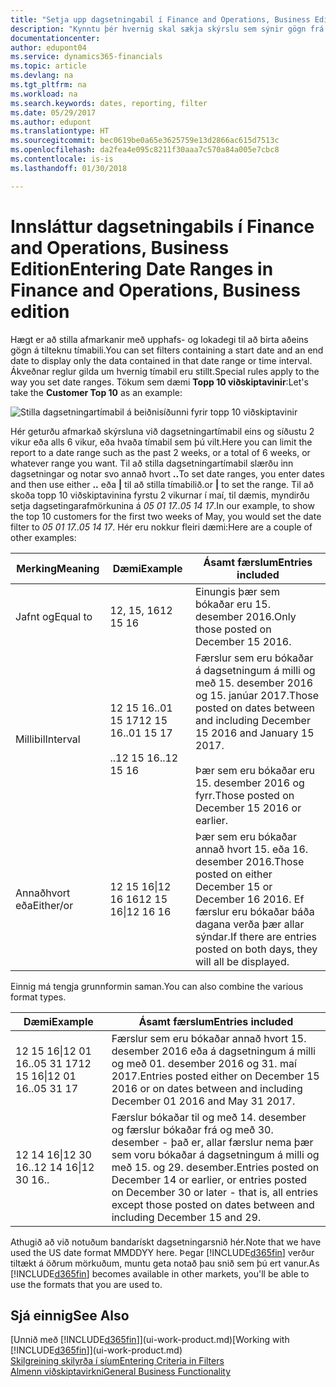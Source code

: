 ```yaml
---
title: "Setja upp dagsetningabil í Finance and Operations, Business Edition | Microsoft Docs"
description: "Kynntu þér hvernig skal sækja skýrslu sem sýnir gögn frá ákveðnu tímabili með því að nota dagsetningartímabil í Finance and Operations, Business Edition."
documentationcenter: 
author: edupont04
ms.service: dynamics365-financials
ms.topic: article
ms.devlang: na
ms.tgt_pltfrm: na
ms.workload: na
ms.search.keywords: dates, reporting, filter
ms.date: 05/29/2017
ms.author: edupont
ms.translationtype: HT
ms.sourcegitcommit: bec0619be0a65e3625759e13d2866ac615d7513c
ms.openlocfilehash: da2fea4e095c8211f30aaa7c570a84a005e7cbc8
ms.contentlocale: is-is
ms.lasthandoff: 01/30/2018

---
```

# <a name="entering-date-ranges-in-finance-and-operations-business-edition"></a><span data-ttu-id="5b573-103">Innsláttur dagsetningabils í Finance and Operations, Business Edition</span><span class="sxs-lookup"><span data-stu-id="5b573-103">Entering Date Ranges in Finance and Operations, Business edition</span></span> 
<span data-ttu-id="5b573-104">Hægt er að stilla afmarkanir með upphafs- og lokadegi til að birta aðeins gögn á tilteknu tímabili.</span><span class="sxs-lookup"><span data-stu-id="5b573-104">You can set filters containing a start date and an end date to display only the data contained in that date range or time interval.</span></span> <span data-ttu-id="5b573-105">Ákveðnar reglur gilda um hvernig tímabil eru stillt.</span><span class="sxs-lookup"><span data-stu-id="5b573-105">Special rules apply to the way you set date ranges.</span></span> <span data-ttu-id="5b573-106">Tökum sem dæmi **Topp 10 viðskiptavinir**:</span><span class="sxs-lookup"><span data-stu-id="5b573-106">Let's take the **Customer Top 10** as an example:</span></span>

![Stilla dagsetningartímabil á beiðnisíðunni fyrir topp 10 viðskiptavinir](./media/ui-enter-date-ranges/customer-top10-list.png)

<span data-ttu-id="5b573-108">Hér geturðu afmarkað skýrsluna við dagsetningartímabil eins og síðustu 2 vikur eða alls 6 vikur, eða hvaða tímabil sem þú vilt.</span><span class="sxs-lookup"><span data-stu-id="5b573-108">Here you can limit the report to a date range such as the past 2 weeks, or a total of 6 weeks, or whatever range you want.</span></span> <span data-ttu-id="5b573-109">Til að stilla dagsetningartímabil slærðu inn dagsetningar og notar svo annað hvort **..**</span><span class="sxs-lookup"><span data-stu-id="5b573-109">To set date ranges, you enter dates and then use either **..**</span></span> <span data-ttu-id="5b573-110">eða **|** til að stilla tímabilið.</span><span class="sxs-lookup"><span data-stu-id="5b573-110">or **|** to set the range.</span></span> <span data-ttu-id="5b573-111">Til að skoða topp 10 viðskiptavinina fyrstu 2 vikurnar í maí, til dæmis, myndirðu setja dagsetingarafmörkunina á *05 01 17..05 14 17*.</span><span class="sxs-lookup"><span data-stu-id="5b573-111">In our example, to show the top 10 customers for the first two weeks of May, you would set the date filter to *05 01 17..05 14 17*.</span></span>
<span data-ttu-id="5b573-112">Hér eru nokkur fleiri dæmi:</span><span class="sxs-lookup"><span data-stu-id="5b573-112">Here are a couple of other examples:</span></span>

| <span data-ttu-id="5b573-113">Merking</span><span class="sxs-lookup"><span data-stu-id="5b573-113">Meaning</span></span> | <span data-ttu-id="5b573-114">Dæmi</span><span class="sxs-lookup"><span data-stu-id="5b573-114">Example</span></span> | <span data-ttu-id="5b573-115">Ásamt færslum</span><span class="sxs-lookup"><span data-stu-id="5b573-115">Entries included</span></span> |
|---|---|---|
|<span data-ttu-id="5b573-116">Jafnt og</span><span class="sxs-lookup"><span data-stu-id="5b573-116">Equal to</span></span>| <span data-ttu-id="5b573-117">12, 15, 16</span><span class="sxs-lookup"><span data-stu-id="5b573-117">12 15 16</span></span> |<span data-ttu-id="5b573-118">Einungis þær sem bókaðar eru 15. desember 2016.</span><span class="sxs-lookup"><span data-stu-id="5b573-118">Only those posted on December 15 2016.</span></span>|
|<span data-ttu-id="5b573-119">Millibil</span><span class="sxs-lookup"><span data-stu-id="5b573-119">Interval</span></span>| <span data-ttu-id="5b573-120">12 15 16..01 15 17</span><span class="sxs-lookup"><span data-stu-id="5b573-120">12 15 16..01 15 17</span></span><br /><br /><span data-ttu-id="5b573-121">..12 15 16</span><span class="sxs-lookup"><span data-stu-id="5b573-121">..12 15 16</span></span>|<span data-ttu-id="5b573-122">Færslur sem eru bókaðar á dagsetningum á milli og með 15. desember 2016 og 15. janúar 2017.</span><span class="sxs-lookup"><span data-stu-id="5b573-122">Those posted on dates between and including December 15 2016 and January 15 2017.</span></span><br /><br /><span data-ttu-id="5b573-123">Þær sem eru bókaðar eru 15. desember 2016 og fyrr.</span><span class="sxs-lookup"><span data-stu-id="5b573-123">Those posted on December 15 2016 or earlier.</span></span>|
|<span data-ttu-id="5b573-124">Annaðhvort eða</span><span class="sxs-lookup"><span data-stu-id="5b573-124">Either/or</span></span>|<span data-ttu-id="5b573-125">12 15 16&#124;12 16 16</span><span class="sxs-lookup"><span data-stu-id="5b573-125">12 15 16&#124;12 16 16</span></span>|<span data-ttu-id="5b573-126">Þær sem eru bókaðar annað hvort 15. eða 16. desember 2016.</span><span class="sxs-lookup"><span data-stu-id="5b573-126">Those posted on either December 15 or December 16 2016.</span></span> <span data-ttu-id="5b573-127">Ef færslur eru bókaðar báða dagana verða þær allar sýndar.</span><span class="sxs-lookup"><span data-stu-id="5b573-127">If there are entries posted on both days, they will all be displayed.</span></span>|

<span data-ttu-id="5b573-128">Einnig má tengja grunnformin saman.</span><span class="sxs-lookup"><span data-stu-id="5b573-128">You can also combine the various format types.</span></span>

| <span data-ttu-id="5b573-129">Dæmi</span><span class="sxs-lookup"><span data-stu-id="5b573-129">Example</span></span> | <span data-ttu-id="5b573-130">Ásamt færslum</span><span class="sxs-lookup"><span data-stu-id="5b573-130">Entries included</span></span> |
|---|---|
|<span data-ttu-id="5b573-131">12 15 16&#124;12 01 16..05 31 17</span><span class="sxs-lookup"><span data-stu-id="5b573-131">12 15 16&#124;12 01 16..05 31 17</span></span> | <span data-ttu-id="5b573-132">Færslur sem eru bókaðar annað hvort 15. desember 2016 eða á dagsetningum á milli og með 01. desember 2016 og 31. maí 2017.</span><span class="sxs-lookup"><span data-stu-id="5b573-132">Entries posted either on December 15 2016 or on dates between and including December 01 2016 and May 31 2017.</span></span> |
|<span data-ttu-id="5b573-133">12 14 16&#124;12 30 16</span><span class="sxs-lookup"><span data-stu-id="5b573-133">..12 14 16&#124;12 30 16..</span></span> | <span data-ttu-id="5b573-134">Færslur bókaðar til og með 14. desember og færslur bókaðar frá og með 30. desember - það er, allar færslur nema þær sem voru bókaðar á dagsetningum á milli og með 15. og 29. desember.</span><span class="sxs-lookup"><span data-stu-id="5b573-134">Entries posted on December 14 or earlier, or entries posted on December 30 or later - that is, all entries except those posted on dates between and including December 15 and 29.</span></span> |

<span data-ttu-id="5b573-135">Athugið að við notuðum bandarískt dagsetningarsnið hér.</span><span class="sxs-lookup"><span data-stu-id="5b573-135">Note that we have used the US date format MMDDYY here.</span></span> <span data-ttu-id="5b573-136">Þegar [!INCLUDE[d365fin](includes/d365fin_md.md)] verður tiltækt á öðrum mörkuðum, muntu geta notað þau snið sem þú ert vanur.</span><span class="sxs-lookup"><span data-stu-id="5b573-136">As [!INCLUDE[d365fin](includes/d365fin_md.md)] becomes available in other markets, you'll be able to use the formats that you are used to.</span></span>

## <a name="see-also"></a><span data-ttu-id="5b573-137">Sjá einnig</span><span class="sxs-lookup"><span data-stu-id="5b573-137">See Also</span></span>
<span data-ttu-id="5b573-138">[Unnið með [!INCLUDE[d365fin](includes/d365fin_long_md.md)]](ui-work-product.md)</span><span class="sxs-lookup"><span data-stu-id="5b573-138">[Working with [!INCLUDE[d365fin](includes/d365fin_long_md.md)]](ui-work-product.md)</span></span>  
[<span data-ttu-id="5b573-139">Skilgreining skilyrða í síum</span><span class="sxs-lookup"><span data-stu-id="5b573-139">Entering Criteria in Filters </span></span>](ui-enter-criteria-filters.md)  
[<span data-ttu-id="5b573-140">Almenn viðskiptavirkni</span><span class="sxs-lookup"><span data-stu-id="5b573-140">General Business Functionality</span></span>](ui-across-business-areas.md)

